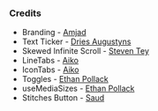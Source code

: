 ### Credits

- Branding - [Amjad](https://twitter.com/Amjaddsn)
- Text Ticker - [Dries Augustyns](https://counter.driaug.com/)
- Skewed Infinite Scroll - [Steven Tey](https://twitter.com/steventey/status/1740445963163255293)
- LineTabs - [Aiko](https://twitter.com/username_aiko)
- IconTabs - [Aiko](https://twitter.com/username_aiko)
- Toggles - [Ethan Pollack](https://epoll31.github.io)
- useMediaSizes - [Ethan Pollack](https://epoll31.github.io)
- Stitches Button - [Saud](https://twitter.com/via_saud)
